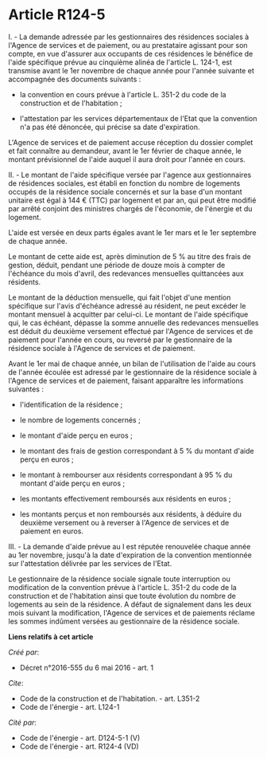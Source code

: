 # Article R124-5

I. - La demande adressée par les gestionnaires des résidences sociales à l'Agence de services et de paiement, ou au
prestataire agissant pour son compte, en vue d'assurer aux occupants de ces résidences le bénéfice de l'aide spécifique
prévue au cinquième alinéa de l'article L. 124-1, est transmise avant le 1er novembre de chaque année pour l'année suivante
et accompagnée des documents suivants :

- la convention en cours prévue à l'article L. 351-2 du code de la construction et de l'habitation ;

- l'attestation par les services départementaux de l'Etat que la convention n'a pas été dénoncée, qui précise sa date
d'expiration. 

L'Agence de services et de paiement accuse réception du dossier complet et fait connaître au demandeur, avant le 1er février
de chaque année, le montant prévisionnel de l'aide auquel il aura droit pour l'année en cours. 

II. - Le montant de l'aide spécifique versée par l'agence aux gestionnaires de résidences sociales, est établi en fonction du
nombre de logements occupés de la résidence sociale concernés et sur la base d'un montant unitaire est égal à 144 € (TTC) par
logement et par an, qui peut être modifié par arrêté conjoint des ministres chargés de l'économie, de l'énergie et du
logement. 

L'aide est versée en deux parts égales avant le 1er mars et le 1er septembre de chaque année. 

Le montant de cette aide est, après diminution de 5 % au titre des frais de gestion, déduit, pendant une période de douze
mois à compter de l'échéance du mois d'avril, des redevances mensuelles quittancées aux résidents. 

Le montant de la déduction mensuelle, qui fait l'objet d'une mention spécifique sur l'avis d'échéance adressé au résident, ne
peut excéder le montant mensuel à acquitter par celui-ci. Le montant de l'aide spécifique qui, le cas échéant, dépasse la
somme annuelle des redevances mensuelles est déduit du deuxième versement effectué par l'Agence de services et de paiement
pour l'année en cours, ou reversé par le gestionnaire de la résidence sociale à l'Agence de services et de paiement. 

Avant le 1er mai de chaque année, un bilan de l'utilisation de l'aide au cours de l'année écoulée est adressé par le
gestionnaire de la résidence sociale à l'Agence de services et de paiement, faisant apparaître les informations suivantes :

- l'identification de la résidence ;

- le nombre de logements concernés ;

- le montant d'aide perçu en euros ;

- le montant des frais de gestion correspondant à 5 % du montant d'aide perçu en euros ;

- le montant à rembourser aux résidents correspondant à 95 % du montant d'aide perçu en euros ;

- les montants effectivement remboursés aux résidents en euros ;

- les montants perçus et non remboursés aux résidents, à déduire du deuxième versement ou à reverser à l'Agence de services
et de paiement en euros. 

III. - La demande d'aide prévue au I est réputée renouvelée chaque année au 1er novembre, jusqu'à la date d'expiration de la
convention mentionnée sur l'attestation délivrée par les services de l'Etat. 

Le gestionnaire de la résidence sociale signale toute interruption ou modification de la convention prévue à l'article L.
351-2 du code de la construction et de l'habitation ainsi que toute évolution du nombre de logements au sein de la résidence.
A défaut de signalement dans les deux mois suivant la modification, l'Agence de services et de paiements réclame les sommes
indûment versées au gestionnaire de la résidence sociale.

**Liens relatifs à cet article**

_Créé par_:

  - Décret n°2016-555 du 6 mai 2016 - art. 1

_Cite_:

  - Code de la construction et de l'habitation. - art. L351-2
  - Code de l'énergie - art. L124-1

_Cité par_:

  - Code de l'énergie - art. D124-5-1 (V)
  - Code de l'énergie - art. R124-4 (VD)
